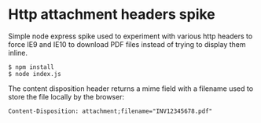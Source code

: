 
# Http attachment headers spike

Simple node express spike used to experiment with various http headers to force IE9 and IE10 to download PDF files instead of trying to display them inline.

    $ npm install
    $ node index.js

The content disposition header returns a mime field with a filename used to store the file locally by the browser:

    Content-Disposition: attachment;filename="INV12345678.pdf"
